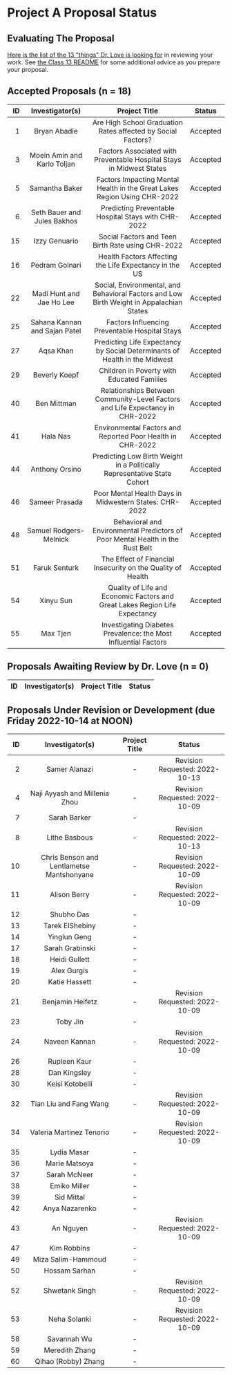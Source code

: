 # Project A Proposal Status

## Evaluating The Proposal

[Here is the list of the 13 "things" Dr. Love is looking for](https://thomaselove.github.io/431-projectA-2022/proposal.html#grading-the-proposal-13-things-were-looking-for) in reviewing your work. See [the Class 13 README](https://github.com/THOMASELOVE/431-classes-2022/blob/main/class13/README.md) for some additional advice as you prepare your proposal.

## Accepted Proposals (n = 18)

| ID | Investigator(s) | Project Title | Status |
| --: | :-------------: | :--------------------------: | :-------: |
| 1 | Bryan Abadie | Are High School Graduation Rates affected by Social Factors? | Accepted
| 3 | Moein Amin and Karlo Toljan | Factors Associated with Preventable Hospital Stays in Midwest States | Accepted
| 5 | Samantha Baker | Factors Impacting Mental Health in the Great Lakes Region Using CHR-2022 | Accepted
| 6 | Seth Bauer and Jules Bakhos	| Predicting Preventable Hospital Stays with CHR-2022 | Accepted
| 15 | Izzy Genuario	| Social Factors and Teen Birth Rate using CHR-2022 | Accepted
| 16 | Pedram Golnari | Health Factors Affecting the Life Expectancy in the US | Accepted
| 22 | Madi Hunt and Jae Ho Lee | Social, Environmental, and Behavioral Factors and Low Birth Weight in Appalachian States | Accepted
| 25 | Sahana Kannan and Sajan Patel |	Factors Influencing Preventable Hospital Stays | Accepted
| 27 | Aqsa Khan	| Predicting Life Expectancy by Social Determinants of Health in the Midwest | Accepted
| 29 | Beverly Koepf | Children in Poverty with Educated Families | Accepted
| 40 | Ben Mittman | Relationships Between Community-Level Factors and Life Expectancy in CHR-2022 | Accepted
| 41 | Hala Nas | Environmental Factors and Reported Poor Health in CHR-2022 | Accepted
| 44 | Anthony Orsino | Predicting Low Birth Weight in a Politically Representative State Cohort | Accepted
| 46 | Sameer Prasada |	Poor Mental Health Days in Midwestern States: CHR-2022 | Accepted
| 48 | Samuel Rodgers-Melnick | Behavioral and Environmental Predictors of Poor Mental Health in the Rust Belt | Accepted
| 51 | Faruk Senturk | The Effect of Financial Insecurity on the Quality of Health | Accepted
| 54 | Xinyu Sun | Quality of Life and Economic Factors and Great Lakes Region Life Expectancy | Accepted
| 55 | Max Tjen | Investigating Diabetes Prevalence: the Most Influential Factors | Accepted

## Proposals Awaiting Review by Dr. Love (n = 0)

| ID | Investigator(s) | Project Title | Status |
| --: | :-------------: | :--------------------------: | :-------: |

## Proposals Under Revision or Development (due Friday 2022-10-14 at NOON)

| ID | Investigator(s) | Project Title | Status
| --: | :-------------: | :--------------------------: | :-------: |
| 2 | Samer Alanazi | - | Revision Requested: 2022-10-13
| 4	| Naji Ayyash and Millenia Zhou | - | Revision Requested: 2022-10-09
| 7 | Sarah Barker | - | 
| 8 | Lithe Basbous | - | Revision Requested: 2022-10-13
| 10 | Chris Benson and Lentlametse Mantshonyane | - | Revision Requested: 2022-10-09
| 11 | Alison Berry | - | Revision Requested: 2022-10-09
| 12 | Shubho Das | - |
| 13 | Tarek ElShebiny | - |
| 14 | Yinglun Geng | - |
| 17 | Sarah Grabinski | - |
| 18 | Heidi Gullett | - |
| 19 | Alex Gurgis | - | 
| 20 | Katie Hassett | - | 
| 21 | Benjamin Heifetz | - | Revision Requested: 2022-10-09
| 23 | Toby Jin | - |
| 24 | Naveen Kannan | - | Revision Requested: 2022-10-09
| 26 | Rupleen Kaur | - |
| 28 | Dan Kingsley | - |
| 30 | Keisi Kotobelli | - |
| 32 | Tian Liu and Fang Wang | - | Revision Requested: 2022-10-09
| 34 | Valeria Martinez Tenorio | - | Revision Requested: 2022-10-09
| 35 | Lydia Masar | - | 
| 36 | Marie Matsoya | - |
| 37 | Sarah McNeer | - | 
| 38 | Emiko Miller | - |
| 39 | Sid Mittal | - |
| 42 | Anya Nazarenko | - |
| 43 | An Nguyen | - | Revision Requested: 2022-10-09
| 47 | Kim Robbins | - |
| 49 | Miza Salim-Hammoud | - |
| 50 | Hossam Sarhan | - |
| 52 | Shwetank Singh | - | Revision Requested: 2022-10-09
| 53 | Neha Solanki | - | Revision Requested: 2022-10-09
| 58 | Savannah Wu | - |
| 59 | Meredith Zhang | - | 
| 60 | Qihao (Robby) Zhang | - |

